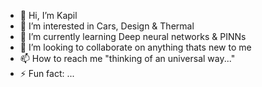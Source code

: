 - 👋 Hi, I’m Kapil
- 👀 I’m interested in Cars, Design & Thermal
- 🌱 I’m currently learning Deep neural networks & PINNs
- 💞️ I’m looking to collaborate on anything thats new to me
- 📫 How to reach me "thinking of an universal way..."
- ⚡ Fun fact: ...

<!---
kapilVetrivel/kapilVetrivel is a ✨ special ✨ repository because its `README.md` (this file) appears on your GitHub profile.
You can click the Preview link to take a look at your changes.
--->
